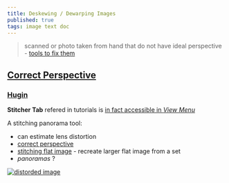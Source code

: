 ```yaml
---
title: Deskewing / Dewarping Images
published: true
tags: image text doc
---
```

>  scanned or photo taken from hand that do not have ideal perspective - [tools to fix them](https://safjan.com/tools-for-doc-deskewing-and-dewarping/#page-dewarp-11k-stars)

## [Correct Perspective](https://chatgpt.com/share/681c79f3-9dec-800d-b268-ac7b4160f260)

### [Hugin](https://hugin.sourceforge.io/tutorials/index.shtml) 

**Stitcher Tab** refered in tutorials is [in fact accessible in _View Menu_](https://www.dpreview.com/forums/thread/4170386)

A stitching panorama tool:
- can estimate lens distortion
- [correct perspective](https://hugin.sourceforge.io/tutorials/perspective/en.shtml)
- [stitching flat image](https://hugin.sourceforge.io/tutorials/scans/en.shtml) - recreate larger flat image from a set
- _panoramas_ ?


[![distorded image](https://blogger.googleusercontent.com/img/b/R29vZ2xl/AVvXsEhxbqRsALb67nwNkj1Yzfr2thw7MnP5sSxHd4rTq0xTC-oc6H8_jlycbmy8qp_N0DG7dN49af1uCg4ZB2gUuu3CGvoGEmbsrY2tClLAqjiazWLFMKISyGgF_OnUOJV-LmKpsb-ATy-2_vE/s640/samyang+7.5mm+f3.5+example+image+sergels+torg+f5.6.jpg)](https://m43photo.blogspot.com/2012/03/defishing-fisheye-images.html)


